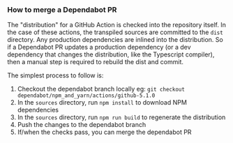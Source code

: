 ### How to merge a Dependabot PR

The "distribution" for a GitHub Action is checked into the repository itself. 
In the case of these actions, the transpiled sources are committed to the `dist` directory. 
Any production dependencies are inlined into the distribution. 
So if a Dependabot PR updates a production dependency (or a dev dependency that changes the distribution, like the Typescript compiler), 
then a manual step is required to rebuild the dist and commit.

The simplest process to follow is:
1. Checkout the dependabot branch locally eg: `git checkout dependabot/npm_and_yarn/actions/github-5.1.0`
2. In the `sources` directory, run `npm install` to download NPM dependencies
3. In the `sources` directory, run `npm run build` to regenerate the distribution
4. Push the changes to the dependabot branch
5. If/when the checks pass, you can merge the dependabot PR
